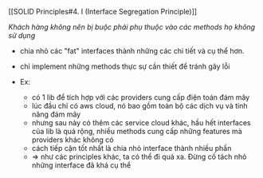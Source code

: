[[SOLID Principles#4. I (Interface Segregation Principle)]]


*Khách hàng không nên bị buộc phải phụ thuộc vào các methods họ không sử dụng*

- chia nhỏ các "fat" interfaces thành những các chi tiết và cụ thể hơn.

- chỉ implement những methods thực sự cần thiết để tránh gây lỗi


- Ex:
	- có 1 lib để tích hợp với các providers cung cấp điện toán đám mây
	- lúc đầu chỉ có aws cloud, nó bao gồm toàn bộ các dịch vụ và tinh năng đám mây
	- nhưng sau này có thêm các service cloud khác, hầu hết interfaces của lib là quá rộng, nhiều methods cung cấp những features mà providers khác không có 
	- cách tiếp cận tốt nhất là chia nhỏ interface thành nhiều phần
	- => như các principles khác, ta có thể đi quá xa. Đừng cố tách nhỏ những interface đã khá cụ thể


